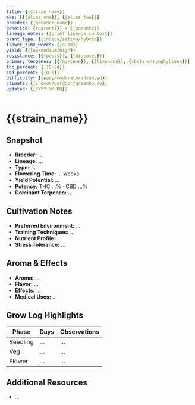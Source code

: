 ```yaml
---
title: {{strain_name}}
aka: [{{alias_one}}, {{alias_two}}]
breeder: {{breeder_name}}
genetics: {{parent1}} × {{parent2}}
lineage_notes: {{brief lineage context}}
plant_type: {{indica/sativa/hybrid}}
flower_time_weeks: {{8-10}}
yield: {{low/medium/high}}
resistance: [{{pests}}, {{diseases}}]
primary_terpenes: [{{myrcene}}, {{limonene}}, {{beta-caryophyllene}}]
thc_percent: {{18-24}}
cbd_percent: {{0-1}}
difficulty: {{easy/moderate/advanced}}
climate: {{indoor/outdoor/greenhouse}}
updated: {{YYYY-MM-DD}}
---
```

# {{strain_name}}

## Snapshot
- **Breeder:** …
- **Lineage:** …
- **Type:** …
- **Flowering Time:** … weeks
- **Yield Potential:** …
- **Potency:** THC …% · CBD …%
- **Dominant Terpenes:** …

## Cultivation Notes
- **Preferred Environment:** …
- **Training Techniques:** …
- **Nutrient Profile:** …
- **Stress Tolerance:** …

## Aroma & Effects
- **Aroma:** …
- **Flavor:** …
- **Effects:** …
- **Medical Uses:** …

## Grow Log Highlights
| Phase | Days | Observations |
|-------|------|--------------|
| Seedling | … | … |
| Veg | … | … |
| Flower | … | … |

## Additional Resources
- …
